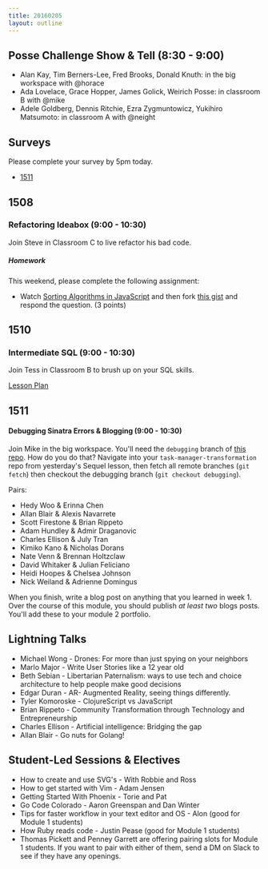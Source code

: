 ```yaml
---
title: 20160205
layout: outline
---
```


## Posse Challenge Show & Tell (8:30 - 9:00)

* Alan Kay, Tim Berners-Lee, Fred Brooks, Donald Knuth: in the big workspace with @horace
* Ada Lovelace, Grace Hopper, James Golick, Weirich Posse:  in classroom B with @mike 
* Adele Goldberg, Dennis Ritchie, Ezra Zygmuntowicz, Yukihiro Matsumoto: in classroom A with @neight 

## Surveys

Please complete your survey by 5pm today. 

* [1511](https://docs.google.com/a/casimircreative.com/forms/d/1UJcJCcwBB8qiGdYqiqAvo2IZCOcYx-eGiOmMC4-IUc8/viewform)

## 1508

### Refactoring Ideabox (9:00 - 10:30)

Join Steve in Classroom C to live refactor his bad code.

##### Homework

This weekend, please complete the following assignment:

- Watch [Sorting Algorithms in JavaScript](https://www.youtube.com/watch?v=uRyqlhjXYQI) and then fork [this gist][sort] and respond the question. (3 points)

[sort]: https://gist.github.com/stevekinney/9e9cfeb225c8133fda73

## 1510

### Intermediate SQL (9:00 - 10:30)

Join Tess in Classroom B to brush up on your SQL skills.

[Lesson Plan](https://github.com/turingschool/lesson_plans/blob/master/ruby_03-professional_rails_applications/intermediate_sql.md)

## 1511

#### Debugging Sinatra Errors & Blogging (9:00 - 10:30)

Join Mike in the big workspace. You'll need the `debugging` branch of [this repo](https://github.com/turingschool-examples/task-manager-transformation). How do you do that? Navigate into your `task-manager-transformation` repo from yesterday's Sequel lesson, then fetch all remote branches (`git fetch`) then checkout the debugging branch (`git checkout debugging`).

Pairs:

* Hedy Woo & Erinna Chen
* Allan Blair & Alexis Navarrete
* Scott Firestone & Brian Rippeto
* Adam Hundley & Admir Draganovic
* Charles Ellison & July Tran
* Kimiko Kano & Nicholas Dorans
* Nate Venn & Brennan Holtzclaw
* David Whitaker & Julian Feliciano
* Heidi Hoopes & Chelsea Johnson
* Nick Weiland & Adrienne Domingus

When you finish, write a blog post on anything that you learned in week 1. Over the course of this module, you should publish *at least two* blogs posts. You'll add these to your module 2 portfolio.

## Lightning Talks

* Michael Wong - Drones: For more than just spying on your neighbors
* Marlo Major - Write User Stories like a 12 year old
* Beth Sebian - Libertarian Paternalism: ways to use tech and choice architecture to help people make good decisions
* Edgar Duran - AR- Augmented Reality, seeing things differently.
* Tyler Komoroske - ClojureScript vs JavaScript
* Brian Rippeto - Community Transformation through Technology and Entrepreneurship
* Charles Ellison - Artificial intelligence: Bridging the gap
* Allan Blair - Go nuts for Golang!

## Student-Led Sessions & Electives

* How to create and use SVG's - With Robbie and Ross
* How to get started with Vim - Adam Jensen
* Getting Started With Phoenix - Torie and Pat
* Go Code Colorado - Aaron Greenspan and Dan Winter
* Tips for faster workflow in your text editor and OS - Alon (good for Module 1 students)
* How Ruby reads code - Justin Pease (good for Module 1 students)
* Thomas Pickett and Penney Garrett are offering pairing slots for Module 1 students. If you want to pair with either of them, send a DM on Slack to see if they have any openings. 